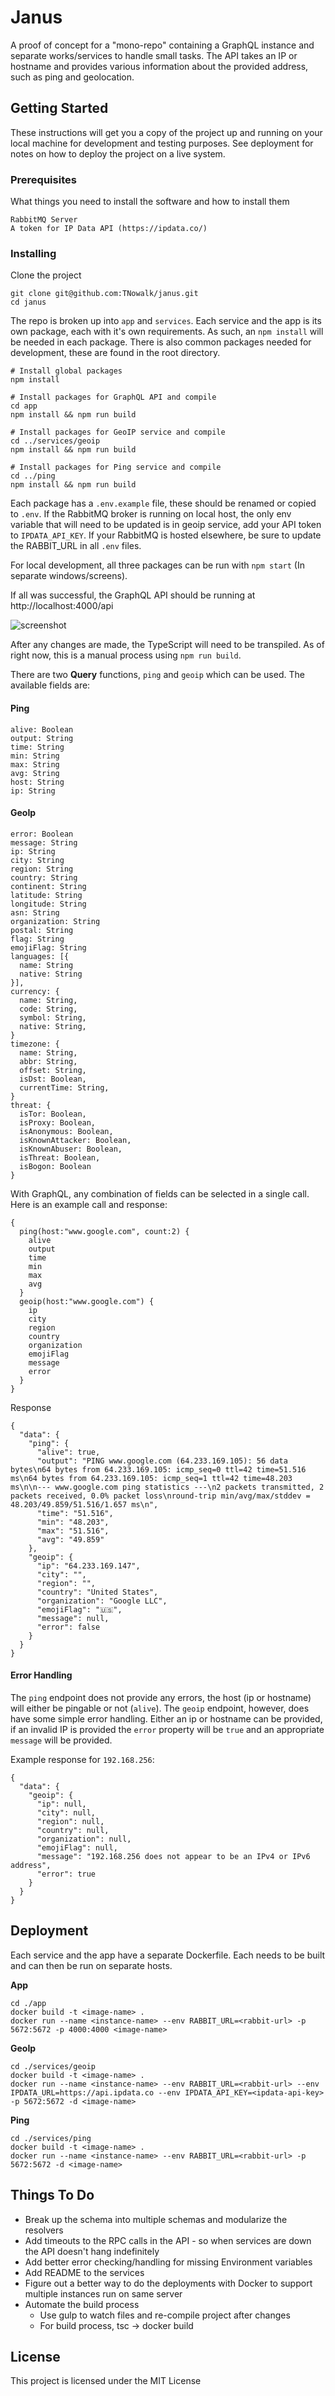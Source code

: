 # Janus

A proof of concept for a "mono-repo" containing a GraphQL instance
and separate works/services to handle small tasks.  The API takes an IP or
hostname and provides various information about the provided address, such as
ping and geolocation.

## Getting Started

These instructions will get you a copy of the project up and running on your local machine for development and testing purposes. See deployment for notes on how to deploy the project on a live system.

### Prerequisites

What things you need to install the software and how to install them

```
RabbitMQ Server
A token for IP Data API (https://ipdata.co/)
```

### Installing

Clone the project

```
git clone git@github.com:TNowalk/janus.git
cd janus
```

The repo is broken up into `app` and `services`.  Each service and the app is its
own package, each with it's own requirements.  As such, an `npm install` will be
needed in each package.  There is also common packages needed for development,
these are found in the root directory.

```
# Install global packages
npm install

# Install packages for GraphQL API and compile
cd app
npm install && npm run build

# Install packages for GeoIP service and compile
cd ../services/geoip
npm install && npm run build

# Install packages for Ping service and compile
cd ../ping
npm install && npm run build
```

Each package has a `.env.example` file, these should be renamed or copied to `.env`.
If the RabbitMQ broker is running on local host, the only env variable that will
need to be updated is in geoip service, add your API token to `IPDATA_API_KEY`.  If
your RabbitMQ is hosted elsewhere, be sure to update the RABBIT_URL in all `.env` files.

For local development, all three packages can be run with `npm start` (In separate windows/screens).

If all was successful, the GraphQL API should be running at http://localhost:4000/api

![screenshot](./resources/img/graphql.png)

After any changes are made, the TypeScript will need to be transpiled.  As of
right now, this is a manual process using `npm run build`.

There are two **Query** functions, `ping` and `geoip` which can be used.  The available
fields are:

#### Ping

```
alive: Boolean
output: String
time: String
min: String
max: String
avg: String
host: String
ip: String
```

#### GeoIp

```
error: Boolean
message: String
ip: String
city: String
region: String
country: String
continent: String
latitude: String
longitude: String
asn: String
organization: String
postal: String
flag: String
emojiFlag: String
languages: [{
  name: String
  native: String
}],
currency: {
  name: String,
  code: String,
  symbol: String,
  native: String,
}
timezone: {
  name: String,
  abbr: String,
  offset: String,
  isDst: Boolean,
  currentTime: String,
}
threat: {
  isTor: Boolean,
  isProxy: Boolean,
  isAnonymous: Boolean,
  isKnownAttacker: Boolean,
  isKnownAbuser: Boolean,
  isThreat: Boolean,
  isBogon: Boolean
}
```

With GraphQL, any combination of fields can be selected in a single call.  Here is an example call and response:

```
{
  ping(host:"www.google.com", count:2) {
    alive
    output
    time
    min
    max
    avg
  }
  geoip(host:"www.google.com") {
    ip
    city
    region
    country
    organization
    emojiFlag
    message
    error
  }
}
```

Response
```
{
  "data": {
    "ping": {
      "alive": true,
      "output": "PING www.google.com (64.233.169.105): 56 data bytes\n64 bytes from 64.233.169.105: icmp_seq=0 ttl=42 time=51.516 ms\n64 bytes from 64.233.169.105: icmp_seq=1 ttl=42 time=48.203 ms\n\n--- www.google.com ping statistics ---\n2 packets transmitted, 2 packets received, 0.0% packet loss\nround-trip min/avg/max/stddev = 48.203/49.859/51.516/1.657 ms\n",
      "time": "51.516",
      "min": "48.203",
      "max": "51.516",
      "avg": "49.859"
    },
    "geoip": {
      "ip": "64.233.169.147",
      "city": "",
      "region": "",
      "country": "United States",
      "organization": "Google LLC",
      "emojiFlag": "🇺🇸",
      "message": null,
      "error": false
    }
  }
}
```

#### Error Handling
The `ping` endpoint does not provide any errors, the host (ip or hostname) will
either be pingable or not (`alive`).  The `geoip` endpoint, however, does have
some simple error handling.  Either an ip or hostname can be provided, if an
invalid IP is provided the `error` property will be `true` and an appropriate
`message` will be provided.

Example response for `192.168.256`:
```
{
  "data": {
    "geoip": {
      "ip": null,
      "city": null,
      "region": null,
      "country": null,
      "organization": null,
      "emojiFlag": null,
      "message": "192.168.256 does not appear to be an IPv4 or IPv6 address",
      "error": true
    }
  }
}
```

## Deployment

Each service and the app have a separate Dockerfile.  Each needs to be built
and can then be run on separate hosts.

**App**
```
cd ./app
docker build -t <image-name> .
docker run --name <instance-name> --env RABBIT_URL=<rabbit-url> -p 5672:5672 -p 4000:4000 <image-name>
```

**GeoIp**
```
cd ./services/geoip
docker build -t <image-name> .
docker run --name <instance-name> --env RABBIT_URL=<rabbit-url> --env IPDATA_URL=https://api.ipdata.co --env IPDATA_API_KEY=<ipdata-api-key> -p 5672:5672 -d <image-name>
```

**Ping**
```
cd ./services/ping
docker build -t <image-name> .
docker run --name <instance-name> --env RABBIT_URL=<rabbit-url> -p 5672:5672 -d <image-name>
```

## Things To Do

* Break up the schema into multiple schemas and modularize the resolvers
* Add timeouts to the RPC calls in the API - so when services are down the API
doesn't hang indefinitely
* Add better error checking/handling for missing Environment variables
* Add README to the services
* Figure out a better way to do the deployments with Docker to support multiple
instances run on same server
* Automate the build process
  * Use gulp to watch files and re-compile project after changes
  * For build process, tsc -> docker build

## License

This project is licensed under the MIT License
